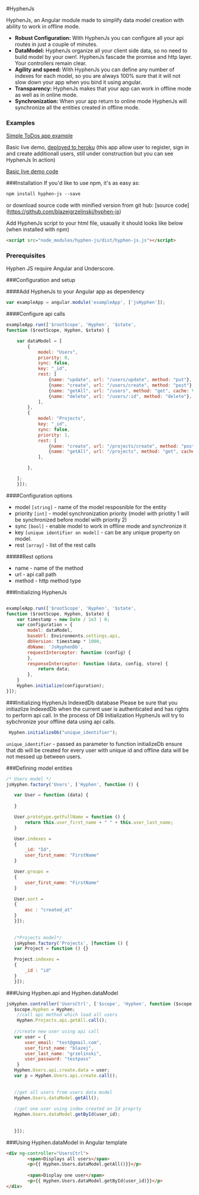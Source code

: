#HyphenJs

HyphenJs, an Angular module made to simplify data model creation with ability to work in offline mode.

* **Robust Configuration:** With HyphenJs you can configure all your api routes in just a couple of minutes.
* **DataModel:** HyphenJs organize all your client side data, so no need to build model by your own!. HyphenJs fascade the promise and http layer. Your controllers remain clear.
* **Agility and speed:** With HyphenJs you can define any number of indexes for each model, so you are always 100% sure that it will not slow down your app when you bind it using angular.
* **Transparency:** HyphenJs makes that your app can work in offline mode as well as in online mode.
* **Synchronization:** When your app return to online mode HyphenJs will synchronize all the entities created in offline mode.

### Examples
[Simple ToDos app example](https://plnkr.co/edit/YvUW7n?p=preview)

Basic live demo, [deployed to heroku](https://hyphen-js.herokuapp.com/#/sign_in) (this app allow user to register, sign in and create additionall users, still under construction but you can see HyphenJs In action)

[Basic live demo code ](https://github.com/blazej-g/hyphen-js-example)

###Installation
If you'd like to use npm, it's as easy as:
```html
npm install hyphen-js --save
```
or download source code with minified version from git hub:
[source code] (https://github.com/blazejgrzelinski/hyphen-js)

Add HyphenJs script to your html file, usaually it should looks like below (when installed with npm)

```html
<script src="node_modules/hyphen-js/dist/hyphen-js.js"></script>
```

### Prerequisites
Hyphen JS require Angular and Underscore.


###Configuration and setup

####Add HyphenJs to your Angular app as dependency
```javascript
var exampleApp = angular.module('exampleApp', ['jsHyphen']);
```

####Configure api calls
```javascript
exampleApp.run(['$rootScope', 'Hyphen', '$state',
function ($rootScope, Hyphen, $state) {

    var dataModel = [
        {
            model: "Users",
            priority: 0,
            sync: false,
            key: "_id",
            rest: [
                {name: "update", url: "/users/update", method: "put"},
                {name: "create", url: "/users/create", method: "post"},
                {name: "getAll", url: "/users", method: "get", cache: true},
                {name: "delete", url: "/users/:id", method: "delete"},
            ],
        },
        {
            model: "Projects",
            key: "_id",
            sync: false,
            priority: 1,
            rest: [
                {name: "create", url: "/projects/create", method: "post"},
                {name: "getAll", url: "/projects", method: "get", cache: true},
            ],

        },

    ];
    }]);
```

####Configuration options
* model `[string]` - name of the model resposnible for the entity
* priority `[int]` - model synchronization priority (model with priotity 1 will be synchronized before model with priority 2)
* sync `[bool]` - enable model to work in offline mode and synchronize it 
* key `[unique identifier on model]` - can be any unique property on model.
* rest `[array]` - list of the rest calls

#####Rest options
* name  - name of the method
* url - api call path
* method - http method type



###Initializing HyphenJs

```javascript

exampleApp.run(['$rootScope', 'Hyphen', '$state',
function ($rootScope, Hyphen, $state) {
    var timestamp = new Date / 1e3 | 0;
    var configuration = {
        model: dataModel,
        baseUrl: Environments.settings.api,
        dbVersion: timestamp * 1000,
        dbName: 'JsHyphenDb',
        requestInterceptor: function (config) {
        },
        responseInterceptor: function (data, config, store) {
            return data;
        },
    }
    Hyphen.initialize(configuration);
}]);
```

###Initializing  HyphenJs IndexedDb database
Please be sure that you initiazlize IndexedDb when the current user is authenticated and has rights to perform api call. In the process of DB Initialization HyphenJs will try to sybchronize your offline data using api calls.

```javascript
 Hyphen.initializeDb("unique_identifier");
```

 `unique_identifier` - passed as parameter to function initializeDb ensure that db will be created for every user with unique id and offline data will be not messed up between users.
 
 
###Defining model entities

 
 ```javascript
 /* Users model */
 jsHyphen.factory('Users', ['Hyphen', function () {

    var User = function (data) {
      
    }

    User.prototype.getFullName = function () {
        return this.user_first_name + " " + this.user_last_name;
    }

    User.indexes =
    {
        _id: "Id",
        user_first_name: "FirstName"
    }

    User.groups =
    {
        user_first_name: "FirstName"
    }

    User.sort =
    {
        asc : "created_at"
    }
    }]);
    
    
    /*Projects model*/
    jsHyphen.factory('Projects', [function () {
    var Project = function () {}

    Project.indexes =
    {
        _id : "id"
    }
    }]);
 
 ```
 
###Using Hyphen.api and Hyphen.dataModel

 ```javascript
jsHyphen.controller('UsersCtrl', ['$scope', 'Hyphen', function ($scope, Hyphen) {
    $scope.Hyphen = Hyphen;
     //call api method which load all users
     Hyphen.Projects.api.getAll.call();
        
    //create new user using api call
    var user = {
        user_email: "test@gmail.com",
        user_first_name: "blazej",
        user_last_name: "grzelinski",
        user_password: "testpass"
     }
    Hyphen.Users.api.create.data = user;
    var p = Hyphen.Users.api.create.call();
      
        
    //get all users from users data model
    Hyphen.Users.dataModel.getAll();
    
    //get one user using index created on Id proprty
    Hyphen.Users.dataModel.getById(user_id);
        
        
    }]);
```

###Using Hyphen.dataModel in Angular template

```html
<div ng-controller="UsersCtrl">
        <span>Displays all users</span>
        <p>{{ Hyphen.Users.dataModel.getAll()}}</p>
        
        <span>Display one user</span>
        <p>{{ Hyphen.Users.dataModel.getById(user_id)}}</p>
</div>
```



